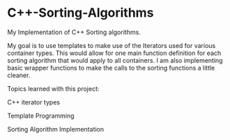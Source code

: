 # C++-Sorting-Algorithms
My Implementation of C++ Sorting algorithms.

My goal is to use templates to make use of the Iterators used for various container types. This would allow for one main function definition for each sorting algorithm that would apply to all containers. I am also implementing basic wrapper functions to make the calls to the sorting functions a little cleaner.

Topics learned with this project:

C++ iterator types

Template Programming

Sorting Algorithm Implementation

